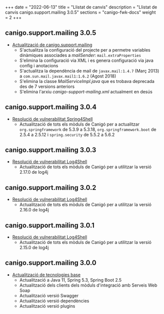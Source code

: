 +++
date        = "2022-06-13"
title       = "Llistat de canvis"
description = "Llistat de canvis canigo.support.mailing 3.0.5"
sections    = "canigo-fwk-docs"
weight		= 2
+++

## canigo.support.mailing 3.0.5

- [Actualització de canigo.support.mailing](/noticies/2022-06-13-CAN-actualitzacio-canigo-mailing-3_0_5/)
   - S'actualitza la configuració del projecte per a permetre variables dinàmiques associades a *mailSender*: `mail.extraProperties`
   - S'elimina la configuració via XML i es genera configuració via java config i anotacions
   - S'actualitza la dependència de mail de `javax.mail:1.4.7` (Març 2013) a `com.sun.mail.javax.mail1:1.6.2` (Agost 2018)
   - S'elimina la classe *MailServiceImpl.java* que es trobava deprecada des de 7 versions anteriors
   - S'elimina l'arxiu *canigo-support-mailing.xml* actualment en desús

## canigo.support.mailing 3.0.4

- [Resolució de vulnerabilitat Spring4Shell](/noticies/2022-04-13-CAN-actualitzacio-canigo-3_6_4/)
   - Actualització de tots els mòduls de Canigó per a actualitzar `org.springframework` de 5.3.9 a 5.3.18,
   `org.springframework.boot` de 2.5.4 a 2.5.12 i `spring.security` de 5.5.2 a 5.6.2

## canigo.support.mailing 3.0.3

- [Resolució de vulnerabilitat Log4Shell](/noticies/2021-12-27-CAN-actualitzacio-canigo-3_4_9_3_6_3/)
   - Actualització de tots els mòduls de Canigó per a utilitzar la versió 2.17.0 de log4j

## canigo.support.mailing 3.0.2

- [Resolució de vulnerabilitat Log4Shell](/noticies/2021-12-17-CAN-actualitzacio-canigo-3_4_8_3_6_2/)
   - Actualització de tots els mòduls de Canigó per a utilitzar la versió 2.16.0 de log4j

## canigo.support.mailing 3.0.1

- [Resolució de vulnerabilitat Log4Shell](/noticies/2021-12-13-CAN-actualitzacio-canigo-3_4_7_3_6_1/)
   - Actualització de tots els mòduls de Canigó per a utilitzar la versió 2.15.0 de log4j

## canigo.support.mailing 3.0.0

- [Actualització de tecnologies base](/noticies/2021-10-25-CAN-actualitzacio-canigo-3_6_0/)
   - Actualització a Java 11, Spring 5.3, Spring Boot 2.5
   - Actualització dels clients dels mòduls d'integració amb Serveis Web Soap
   - Actualització versió Swagger
   - Actualització versió dependències
   - Actualització versió plugins